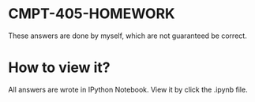 # CMPT-405-HOMEWORK
These answers are done by myself, which are not guaranteed be correct.

# How to view it?
All answers are wrote in IPython Notebook. View it by click the .ipynb file.

